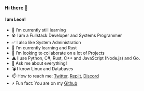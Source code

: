 ### Hi there 👋
#### I am Leon!
- 🔭 I’m currently still learning
- ☢️ I am a Fullstack Developer and Systems Programmer
- ✅ I also like System Administration
- 🌱 I’m currently learning and Rust
- 👯 I’m looking to collaborate on a lot of Projects
- ⚠️ I use Python, C#, Rust, C++ and JavaScript (Node.js) and Go.
- 💬 Ask me about everything!
- 💣 I know Linux and Databases
- 📫 How to reach me:
[Twitter](https://twitter.com/Leon130109),
[Replit](https://replit.com/@Leonstudios),
[Discord](https://discord.com/users/967709849259499564)
- ⚡ Fun fact: You are on my 
[Github](https://github.com/Leon0b1101) <br>
